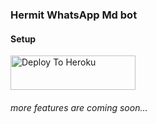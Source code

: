 ### Hermit WhatsApp Md bot

#### Setup



<a href="https://hermit-network.herokuapp.com/deployment"><img src="https://i.ibb.co/5kmW5cb/download-2.png" alt="Deploy To Heroku" width="200" height="55" border="0"></a>

###### more features are coming soon...


